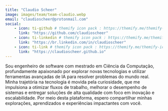 ```yaml
---
title: "Claudio Scheer"
image: images/team/team-claudio.webp
email: "claudioscheer@protonmail.com"
social:
    - icon: ti-github # themify icon pack : https://themify.me/themify-icons
      link: "https://github.com/claudioscheer"
    - icon: ti-linkedin # themify icon pack : https://themify.me/themify-icons
      link: "https://br.linkedin.com/in/claudioscheer"
    - icon: ti-link # themify icon pack : https://themify.me/themify-icons
      link: "https://claudioscheer.github.io"
---
```


Sou engenheiro de software com mestrado em Ciência da Computação, profundamente apaixonado por explorar novas tecnologias e utilizar ferramentas avançadas de IA para resolver problemas do mundo real. Minha trajetória na tecnologia é movida pela curiosidade, que me impulsiona a otimizar fluxos de trabalho, melhorar o desempenho de sistemas e entregar soluções de alta qualidade com foco em inovação e escalabilidade. Por meio desta plataforma, espero compartilhar minhas explorações, aprendizados e experiências impactantes com você.
